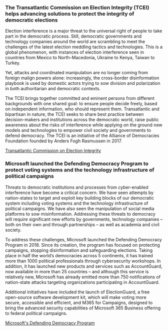 ### The Transatlantic Commission on Election Integrity (TCEI) helps advancing solutions to protect the integrity of democratic elections

Election interference is a major threat to the universal right of people to take part in the democratic process. Still, democratic governments and technology companies around the world are scrambling to meet the challenges of the latest election meddling tactics and technologies. This is a global phenomenon, with instances of election interference seen in countries from Mexico to North-Macedonia, Ukraine to Kenya, Taiwan to Turkey.

Yet, attacks and coordinated manipulation are no longer coming from foreign malign powers alone: increasingly, the cross-border disinformation playbook is used by domestic actors trying to sow division and polarization in both authoritarian and democratic contexts.

The TCEI brings together committed and eminent persons from different backgrounds with one shared goal: to ensure people decide freely, based on independent information, who should represent them. Transatlantic and bipartisan in nature, the TCEI seeks to share best practice between decision-makers and institutions across the democratic world, raise public awareness about the risks of interference while applying on the ground new models and technologies to empower civil society and governments to defend democracy. The TCEI is an initiative of the Alliance of Democracies Foundation founded by Anders Fogh Rasmussen in 2017.

[Transatlantic Commission on Election Integrity](https://www.allianceofdemocracies.org/transatlantic-commission-on-election-integrity/)

### Microsoft launched the Defending Democracy Program to protect voting systems and the technology infrastructure of political campaigns

Threats to democratic institutions and processes from cyber-enabled interference have become a critical concern. We have seen attempts by nation-states to target and exploit key building blocks of our democratic system including voting systems and the technology infrastructure of political campaigns. We have also seen the manipulation of social media platforms to sow misinformation. Addressing these threats to democracy will require significant new efforts by governments, technology companies – both on their own and through partnerships – as well as academia and civil society.

To address these challenges, Microsoft launched the Defending Democracy Program in 2018. Since its creation, the program has focused on protecting campaigns, stopping disinformation and safeguarding elections. Taking place in half the world’s democracies across 5 continents, it has trained more than 1000 political professionals through cybersecurity workshops. In addition, it has launched new products and services such as AccountGuard, now available in more than 25 countries – and although this service is relatively new, Microsoft has already emitted more than 750 notifications of nation-state attacks targeting organizations participating in AccountGuard.

Additional initiatives have included the launch of ElectionGuard, a free open-source software development kit, which will  make voting more secure, accessible and efficient, and M365 for Campaigns, designed to bring the advanced security capabilities of Microsoft 365 Business offering to federal political campaigns.

[Microsoft's Defending Democracy Program](https://nam06.safelinks.protection.outlook.com/?url=https%3A%2F%2Fblogs.microsoft.com%2Fon-the-issues%2F2018%2F04%2F13%2Fannouncing-the-defending-democracy-program%2F&data=02%7C01%7Cjeroy%40microsoft.com%7Cf2c37dba784446ec0d8e08d762fa9429%7C72f988bf86f141af91ab2d7cd011db47%7C1%7C0%7C637086701336250115&sdata=MB4IvNQapQ0OD%2Bqhz7F4wJxGb0nxtpysvAHKAK7Xr9w%3D&reserved=0)
